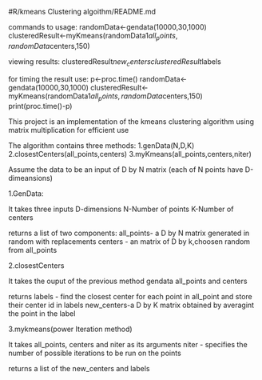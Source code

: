 #R/kmeans Clustering algoithm/README.md

commands to usage:
randomData<-gendata(10000,30,1000)
clusteredResult<-myKmeans(randomData1$all_points,randomData$centers,150)

viewing results:
clusteredResult$new_centers
clusteredResult$labels

for timing the result use:
p<-proc.time()
randomData<-gendata(10000,30,1000)
clusteredResult<-myKmeans(randomData1$all_points,randomData$centers,150)
print(proc.time()-p)

This project is an implementation of the kmeans clustering algorithm using matrix multiplication for efficient use

The algorithm contains three methods:
1.genData(N,D,K)
2.closestCenters(all_points,centers)
3.myKmeans(all_points,centers,niter)

Assume the data to be an input of D by N matrix (each of N points have D-dimeansions)

1.GenData:

It takes three inputs 
D-dimensions
N-Number of points
K-Number of centers

returns a list of two components:
all_points- a D by N matrix generated in random with replacements
centers   - an matrix of  D by k,choosen random from all_points

2.closestCenters

It takes the ouput of the previous method gendata
all_points and centers

returns
labels - find the closest center for each point in all_point and store their center id in labels
new_centers-a D by K matrix obtained by averagint the point in the label   

3.mykmeans(power Iteration method)

It takes all_points, centers and niter as its arguments
niter - specifies the number of possible iterations to be run on the points

returns a list of the new_centers and labels

